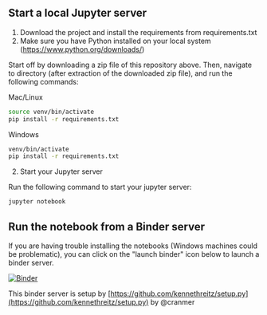 ## Start a local Jupyter server

1. Download the project and install the requirements from requirements.txt
2. Make sure you have Python installed on your local system (https://www.python.org/downloads/)

Start off by downloading a zip file of this repository above. Then, navigate to directory (after extraction of the downloaded zip file), and run the following commands:

Mac/Linux
```bash
source venv/bin/activate
pip install -r requirements.txt
```

Windows
```bash
venv/bin/activate
pip install -r requirements.txt
```

2. Start your Jupyter server

Run the following command to start your jupyter server:

```bash
jupyter notebook
```

## Run the notebook from a Binder server

If you are having trouble installing the notebooks (Windows machines could be problematic), you can click on the "launch binder" icon below to launch a binder server.

[![Binder](https://mybinder.org/badge.svg)](https://mybinder.org/v2/gh/Jc11235/ML_Class_Jupyter_Demos/master)

This binder server is setup by [https://github.com/kennethreitz/setup.py](https://github.com/kennethreitz/setup.py) by @cranmer

